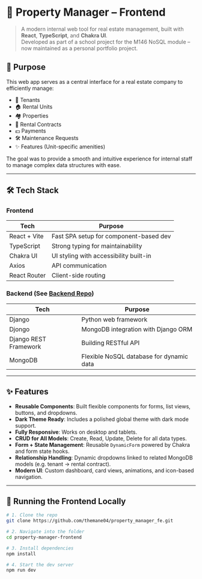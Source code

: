 # 🏢 Property Manager – Frontend

> A modern internal web tool for real estate management, built with **React**, **TypeScript**, and **Chakra UI**.  
> Developed as part of a school project for the M146 NoSQL module – now maintained as a personal portfolio project.

## 🎯 Purpose

This web app serves as a central interface for a real estate company to efficiently manage:

- 👥 Tenants
- 🏠 Rental Units
- 🏘️ Properties
- 📑 Rental Contracts
- 💵 Payments
- 🛠️ Maintenance Requests
- ✨ Features (Unit-specific amenities)

The goal was to provide a smooth and intuitive experience for internal staff to manage complex data structures with
ease.

---

## 🛠️ Tech Stack

### Frontend

| Tech         | Purpose                                |
|--------------|----------------------------------------|
| React + Vite | Fast SPA setup for component-based dev |
| TypeScript   | Strong typing for maintainability      |
| Chakra UI    | UI styling with accessibility built-in |
| Axios        | API communication                      |
| React Router | Client-side routing                    |

### Backend (See [Backend Repo](https://github.com/themane04/property_manager_be.git))

| Tech                  | Purpose                                  |
|-----------------------|------------------------------------------|
| Django                | Python web framework                     |
| Djongo                | MongoDB integration with Django ORM      |
| Django REST Framework | Building RESTful API                     |
| MongoDB               | Flexible NoSQL database for dynamic data |

---

## ✨ Features

- **Reusable Components**: Built flexible components for forms, list views, buttons, and dropdowns.
- **Dark Theme Ready**: Includes a polished global theme with dark mode support.
- **Fully Responsive**: Works on desktop and tablets.
- **CRUD for All Models**: Create, Read, Update, Delete for all data types.
- **Form + State Management**: Reusable `DynamicForm` powered by Chakra and form state hooks.
- **Relationship Handling**: Dynamic dropdowns linked to related MongoDB models (e.g. tenant → rental contract).
- **Modern UI**: Custom dashboard, card views, animations, and icon-based navigation.

---

## 🧪 Running the Frontend Locally

```bash
# 1. Clone the repo
git clone https://github.com/themane04/property_manager_fe.git

# 2. Navigate into the folder
cd property-manager-frontend

# 3. Install dependencies
npm install

# 4. Start the dev server
npm run dev
